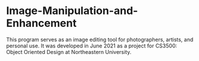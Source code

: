 # Image-Manipulation-and-Enhancement
This program serves as an image editing tool for photographers, artists, and personal use. It was developed in June 2021 as a project for CS3500: Object Oriented Design at Northeastern University.
